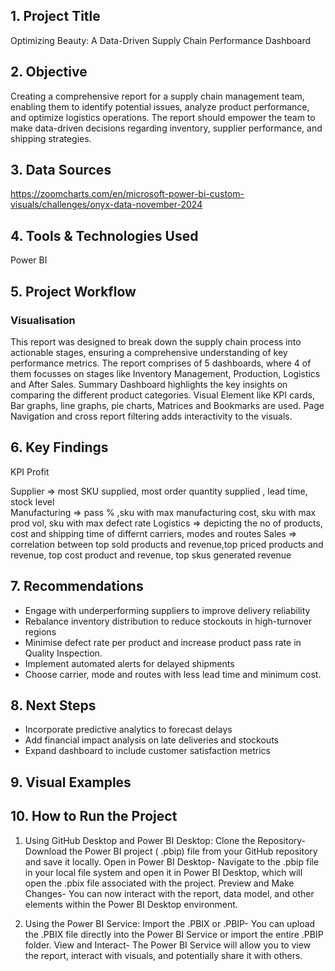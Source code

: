 
## 1. Project Title 
Optimizing Beauty: A Data-Driven Supply Chain Performance Dashboard

## 2. Objective
Creating a comprehensive report for a supply chain management team, enabling them to identify potential issues, analyze product performance, and optimize logistics operations. The report should empower the team to make data-driven decisions regarding inventory, supplier performance, and shipping strategies.

## 3. Data Sources
https://zoomcharts.com/en/microsoft-power-bi-custom-visuals/challenges/onyx-data-november-2024


## 4. Tools & Technologies Used
Power BI

## 5. Project Workflow 

### Visualisation
This report was designed to break down the supply chain process into actionable stages, ensuring a comprehensive understanding of key performance metrics. The report comprises of 5 dashboards, where 4 of them focusses on stages like Inventory Management, Production, Logistics and After Sales.
Summary Dashboard highlights the key insights on comparing the different product categories.
Visual Element like KPI cards, Bar graphs, line graphs, pie charts, Matrices and Bookmarks are used. Page Navigation and cross report filtering adds interactivity to the visuals.


## 6. Key Findings
KPI  Profit 

Supplier => most SKU supplied, most order quantity supplied , lead time, stock level  
Manufacturing => pass % ,sku with max manufacturing cost, sku with max prod vol, sku with max defect rate
Logistics => depicting the no of products, cost and shipping time of differnt carriers, modes and routes
Sales => correlation between top sold products and revenue,top priced products and revenue, top cost product and revenue, top skus generated revenue


## 7. Recommendations

* Engage with underperforming suppliers to improve delivery reliability
* Rebalance inventory distribution to reduce stockouts in high-turnover regions
* Minimise defect rate per product and increase product pass rate in Quality Inspection.
* Implement automated alerts for delayed shipments
* Choose carrier, mode and routes with less lead time and minimum cost.



## 8. Next Steps

* Incorporate predictive analytics to forecast delays
* Add financial impact analysis on late deliveries and stockouts
* Expand dashboard to include customer satisfaction metrics


## 9. Visual Examples

## 10. How to Run the Project

1. Using GitHub Desktop and Power BI Desktop:
Clone the Repository-
Download the Power BI project ( .pbip) file from your GitHub repository and save it locally. 
Open in Power BI Desktop-
Navigate to the .pbip file in your local file system and open it in Power BI Desktop, which will open the .pbix file associated with the project. 
Preview and Make Changes-
You can now interact with the report, data model, and other elements within the Power BI Desktop environment.

2. Using the Power BI Service:
Import the .PBIX or .PBIP-
You can upload the .PBIX file directly into the Power BI Service or import the entire .PBIP folder. 
View and Interact-
The Power BI Service will allow you to view the report, interact with visuals, and potentially share it with others. 
